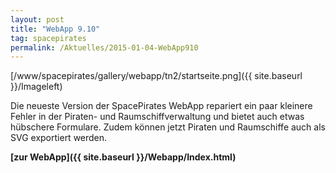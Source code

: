```yaml
---
layout: post
title: "WebApp 9.10"
tag: spacepirates
permalink: /Aktuelles/2015-01-04-WebApp910
---
```



[/www/spacepirates/gallery/webapp/tn2/startseite.png]({{ site.baseurl }}/Imageleft)

Die neueste Version der SpacePirates WebApp repariert ein paar kleinere Fehler in der Piraten- und Raumschiffverwaltung und bietet auch etwas hübschere Formulare. Zudem können jetzt Piraten und Raumschiffe auch als SVG exportiert werden.

**[zur WebApp]({{ site.baseurl }}/Webapp/Index.html)**


